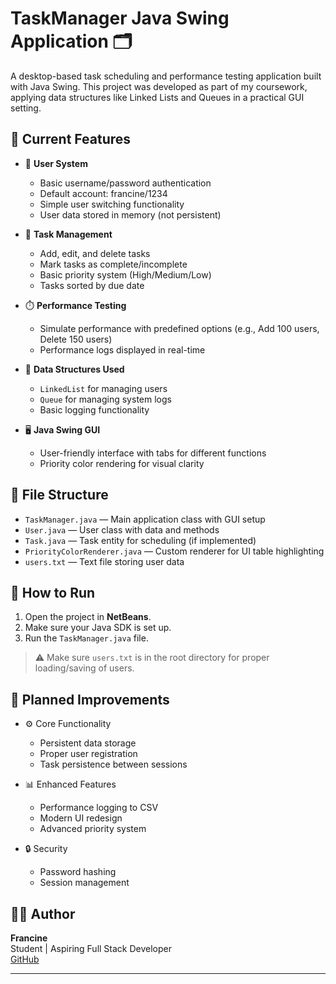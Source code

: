# TaskManager Java Swing Application 🗂️

A desktop-based task scheduling and performance testing application built with Java Swing. This project was developed as part of my coursework, applying data structures like Linked Lists and Queues in a practical GUI setting.

## 📌 Current Features

- 👤 **User System**  
  - Basic username/password authentication
  - Default account: francine/1234
  - Simple user switching functionality
  - User data stored in memory (not persistent)
 
- 📝 **Task Management**  
  - Add, edit, and delete tasks
  - Mark tasks as complete/incomplete
  - Basic priority system (High/Medium/Low)
  - Tasks sorted by due date
  

- ⏱️ **Performance Testing**  
  - Simulate performance with predefined options (e.g., Add 100 users, Delete 150 users)
  - Performance logs displayed in real-time

- 🧠 **Data Structures Used**
  - `LinkedList` for managing users
  - `Queue` for managing system logs
  - Basic logging functionality

- 🖥️ **Java Swing GUI**
  - User-friendly interface with tabs for different functions
  - Priority color rendering for visual clarity

## 📁 File Structure

- `TaskManager.java` — Main application class with GUI setup  
- `User.java` — User class with data and methods  
- `Task.java` — Task entity for scheduling (if implemented)  
- `PriorityColorRenderer.java` — Custom renderer for UI table highlighting  
- `users.txt` — Text file storing user data

## 🚀 How to Run

1. Open the project in **NetBeans**.
2. Make sure your Java SDK is set up.
3. Run the `TaskManager.java` file.

> ⚠️ Make sure `users.txt` is in the root directory for proper loading/saving of users.

## 🔄 Planned Improvements

- ⚙️ Core Functionality
  - Persistent data storage
  - Proper user registration
  - Task persistence between sessions

- 📊 Enhanced Features
  - Performance logging to CSV
  - Modern UI redesign
  - Advanced priority system

- 🔒 Security
  - Password hashing
  - Session management

## 👩‍💻 Author

**Francine**  
Student | Aspiring Full Stack Developer  
[GitHub](https://github.com/franc13e)

---

